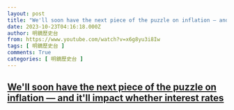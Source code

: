 ```yaml
---
layout: post
title: "We'll soon have the next piece of the puzzle on inflation — and it'll impact whether interest rates"
date: 2023-10-23T04:16:18.000Z
author: 明鏡歷史台
from: https://www.youtube.com/watch?v=x6g8yu3i8Iw
tags: [ 明鏡歷史台 ]
comments: True
categories: [ 明鏡歷史台 ]
---
```

<!--1698034578000-->
[We'll soon have the next piece of the puzzle on inflation — and it'll impact whether interest rates](https://www.youtube.com/watch?v=x6g8yu3i8Iw)
------

<div>

</div>
